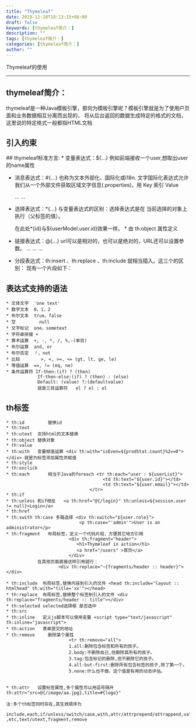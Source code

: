 ```yaml
---
title: "Thymeleaf"
date: 2019-12-28T18:13:15+08:00
draft: false
keywords: [thymeleaf简介：]
description: ""
tags: [thymeleaf简介：]
categories: [thymeleaf简介：]
author: ""
---
```

Thymeleaf的使用
<!--more-->
***
## thymeleaf简介：
thymeleaf是一种Java模板引擎，那何为模板引擎呢？模板引擎就是为了使用户页面和业务数据相互分离而出现的，
将从后台返回的数据生成特定的格式的文档，这里说的特定格式一般都指HTML文档

## 引入约束
<html xmlns:th="http://www.thymeleaf.org">
## thymeleaf标准方言:
* 变量表达式：${...}
	例如前端接收一个user,想取出user的name属性
	<span th:text="${user.name}">

* 消息表达式：#{...}
	也称为文本外部化、国际化或i18n.
	文字国际化表达式允许我们从一个外部文件获取区域文字信息(.properties)，用 Key 索引 Value
	 <th th:text="#{header.address.city}">...</th>  
 	 <th th:text="#{header.address.country}">...</th>  

* 选择表达式：*{...}
	与变量表达式的区别：选择表达式是在 当前选择的对象上执行（父标签的值）。
	<form action="/users" th:action="@{/users}" method="POST" th:object="${userModel.user}">
		<input type="hidden" name="id" th:value="*{id}">
	</form>
	在此处*{id}与${userModel.user.id}效果一样。
	* 由 th:object 属性定义

* 链接表达式：@{...}
	url可以是相对的，也可以是绝对的，URL还可以设置参数。
	<a th:href="@{.../users/list}">...</a>
	<a th:href="@{http://www.baidu.com}">...</a>
	<a th:href="@{/order/details(id=${orderId})}">...</a>
		
* 分段表达式：th:insert 、th:replace 、th:include
	就相当插入。这三个的区别：
	现有一个片段如下：


## 表达式支持的语法
	* 文体文字	'one text'
	* 数字文本	0，1，2
	* 布尔文本	true，false
	* 空			null
	* 文字标记	one，sometext
	* 字符串拼接	+
	* 算术运算	+, -, *, /, %,-(单目)
	* 布尔运算	and, or
	* 布尔否定	！，not
	* 比较		>, <, >=, <= (gt, lt, ge, le)
	* 等值运算	==, != (eq, ne)
	* 条件运算符	If-then:(if) ? (then)
				If-then-else:(if) ? (then) : (else)
				Default: (value) ?:(defaultvalue)
				就是三目运算符   el ? el : el
				

## th标签
	* th:id 		替换id
	* th:text
	* th:utext	支持html的文本替换
	* th:object	替换对象
	* th:value	
	* th:with 	变量赋值运算 <div th:with="isEven=${prodStat.count}%2==0"></div> 就是为标签添加属性并赋值
	* th:style
	* th:onclick
	* th:each		相当于Java的foreach	<tr th:each="user : ${userList}">
										 <td th:text="${user.id}"></td>
										 <td th:text="${user.email}"></td>
									</tr>
	* th:if
	* th:unless	和if相反	<a th:href="@{/login}" th:unless=${session.user != null}>Login</a>
	* th:href
	* th:swith th:case 多路选择	<div th:switch="${user.role}"> 
								<p th:case="'admin'">User is an administrator</p>
	* th:fragment	布局标签，定义一个代码片段，方便其它地方引用 
							<div th:fragment="header">
							   <h1>Thymeleaf in action</h1>
							   <a href="/users" >首页</a>
							</div>
				在其他页面直接这样引用就行：
						<div th:replace="~{fragments/header :: header}"></div>

	* th:include  布局标签,替换内容到引入的文件 <head th:include="layout :: htmlhead" th:with="title='xx'"></head>
	* th:replace  布局标签,替换整个标签到引入的文件 <div th:replace="fragments/header :: title"></div>
	* th:selected selected选择框 是否选中
	* th:src
	* th:inline   定义js脚本可以使用变量 <script type="text/javascript" th:inline="javascript">
	* th:action   表单提交的地址
	* th:remove 	删除某个属性
							<tr th:remove="all"> 
							1.all:删除包含标签和所有的孩子。
							2.body:不删除自己,但删除其所有的孩子。
							3.tag:包含标记的删除,但不删除它的孩子。
							4.all-but-first:删除所有包含标签的孩子,除了第一个。
							5.none:什么也不做。这个值是有用的动态评估。
							
							
	* th:attr 	设置标签属性,多个属性可以用逗号隔开 th:attr="src=@{/image/aa.jpg},title=#{logo}"
	
	注:多个th标签同时存在,其生效顺序为
		include,each,if/unless/switch/case,with,attr/attrprepend/attrappend,value/href,src ,etc,text/utext,fragment,remove
							
							
							